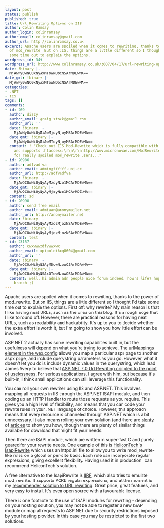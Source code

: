 ```yaml
---
layout: post
status: publish
published: true
title: Url Rewriting Options on IIS
author: Colin Ramsay
author_login: colinramsay
author_email: colinramsay@gmail.com
author_url: http://colinramsay.co.uk
excerpt: Apache users are spoiled when it comes to rewriting, thanks to the power
  of mod_rewrite. But on IIS, things are a little different so I thought I'd take
  some time out to explain the options.
wordpress_id: 349
wordpress_url: http://www.colinramsay.co.uk/2007/04/17/url-rewriting-options-on-iis/
date: !binary |-
  MjAwNy0wNC0xNyAxMTowNDoxNSArMDEwMA==
date_gmt: !binary |-
  MjAwNy0wNC0xNyAxMTowNDoxNSArMDEwMA==
categories:
- .NET
- IIS
tags: []
comments:
- id: 269
  author: dizzy
  author_email: graig.stock@gmail.com
  author_url: ''
  date: !binary |-
    MjAwNy0wNi0yMiAwMjoyNjoyMSArMDEwMA==
  date_gmt: !binary |-
    MjAwNy0wNi0yMiAwMToyNjoyMSArMDEwMA==
  content: ! "Check out IIS Mod-Rewrite which is fully compatible with mod_rewrite
    and supports .htaccess:\r\n\r\nhttp://www.micronovae.com/ModRewrite/ModRewrite.html\r\n\r\nThat's
    for really spoiled mod_rewrite users..."
- id: 20986
  author: adfvadfva
  author_email: admin@ffffff.uni.cc
  author_url: http://adfvadfva
  date: !binary |-
    MjAwOC0wNi0yNyAyMzoyNzo1MCArMDEwMA==
  date_gmt: !binary |-
    MjAwOC0wNi0yNyAyMjoyNzo1MCArMDEwMA==
  content: sd
- id: 20990
  author: send free email
  author_email: admiaan@anonymailer.net
  author_url: http://anonymailer.net
  date: !binary |-
    MjAwOC0wNi0yNyAyMzozMjozNSArMDEwMA==
  date_gmt: !binary |-
    MjAwOC0wNi0yNyAyMjozMjozNSArMDEwMA==
  content: test
- id: 23157
  author: cwxwwwxdfvwwxwx
  author_email: opipoleikoq8604@gmail.com
  author_url: ''
  date: !binary |-
    MjAwOC0xMi0yNSAyMDowNzowOSArMDAwMA==
  date_gmt: !binary |-
    MjAwOC0xMi0yNSAxOTowNzowOSArMDAwMA==
  content: well, hi admin adn people nice forum indeed. how's life? hope it's introduce
    branch ;)
---
```

<p>Apache users are spoiled when it comes to rewriting, thanks to the power of mod_rewrite. But on IIS, things are a little different so I thought I'd take some time out to explain the options.<a id="more"></a><a id="more-349"></a> First off: why rewrite? My main reason is that I like having neat URLs, such as the ones on this blog. It's a rough edge that I like to round off. However, there are practical reasons for having neat URLs, such as readability and hackability. It's up to you to decide whether the extra effort is worth it, but I'm going to show you how little effort can be involved.</p>
<p>ASP.NET 2 actually has some rewriting capabilities built in, but the usefulness will depend on what you're trying to achieve. The <a href="http://msdn2.microsoft.com/en-us/library/ms228302.aspx">urlMappings element in the web.config</a> allows you map a particular aspx page to another aspx page, and include querystring parameters as you go. However, what it doesn't let you do is include dynamic values in the querystring, which lead James Avery to believe that <a href="http://dotavery.com/blog/archive/2005/11/06/5890.aspx">ASP.NET 2.0 Url Rewriting crippled to the point of uselessness</a>. For serious applications, I agree with him, but because it's built-in, I think small applications can still leverage this functionality.</p>
<p>You can roll your own rewriter using IIS and ASP.NET. This involves mapping all requests in IIS through the ASP.NET ISAPI module, and then coding up an HTTP Handler to route those requests as you require. This gives you a high level of flexibility, and means that you can code your rewrite rules in your .NET language of choice. However, this approach means that every resource is channeled through ASP.NET which is a bit unnecessary. It also means rolling your own solution (and there are <a href="http://msdn2.microsoft.com/en-us/library/ms972974.aspx">plenty</a> of <a href="http://www.kowitz.net/2006/3/8/IHTTPModule+vs+IHTTPHandler+.aspx">articles</a> to show you how), though there are plenty of similar things available for download that might fit your needs.</p>
<p>Then there are ISAPI module, which are written in super-fast C and purely geared for your rewrite needs. One example of this is <a href="http://www.isapirewrite.com/">HeliconTech's IsapiRewrite</a> which uses an httpd.ini file to allow you to write mod_rewrite-like rules on a global or per-site basis. Each rule can incorporate regular expressions, giving excellent flexibility. Having used it in production I can recommend HeliconTech's solution.</p>
<p>A free alternative to the IsapiRewrite is <a href="http://cheeso.members.winisp.net/IIRF.aspx">IIRF</a>, which also tries to emulate mod_rewrite. It supports PCRE regular expressions, and at the moment is my <a href="http://cheeso.members.winisp.net/IIRF.aspx">recommended solution to URL rewriting</a>. Great price, great features, and very easy to install. It's even open source with a favourable license.</p>
<p>There is one footnote to the use of ISAPI modules for rewriting - depending on your hosting solution, you may not be able to register a new ISAPI module or map all requests to ASP.NET due to security restrictions imposed by your hosting provider. In this case you may be restricted to the first two solutions.</p>
